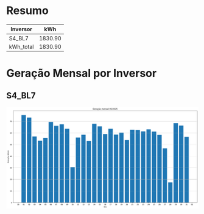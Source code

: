 # Resumo
| Inversor | kWh    |
| -------- | ------ |
| S4_BL7       | 1830.90 |
| kWh_total       | 1830.90 |
# Geração Mensal por Inversor
## S4_BL7
![My Image](plots/S4_BL7.png)
